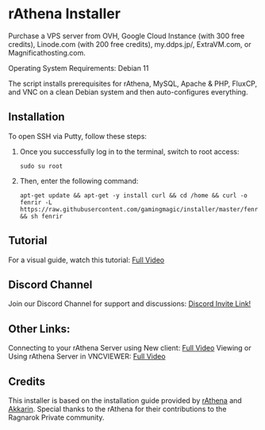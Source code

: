 # rAthena Installer

Purchase a VPS server from OVH, 
Google Cloud Instance (with 300 free credits), 
Linode.com (with 200 free credits), 
my.ddps.jp/,
ExtraVM.com, 
or Magnificathosting.com.

Operating System Requirements: Debian 11

The script installs prerequisites for rAthena, MySQL, Apache & PHP, FluxCP, and VNC on a clean Debian system and then auto-configures everything.

## Installation

To open SSH via Putty, follow these steps:

1. Once you successfully log in to the terminal, switch to root access:
   
   ```
   sudo su root
   ```

2. Then, enter the following command:
   
   ```
   apt-get update && apt-get -y install curl && cd /home && curl -o fenrir -L https://raw.githubusercontent.com/gamingmagic/installer/master/fenrir && sh fenrir
   ```

## Tutorial

For a visual guide, watch this tutorial: [Full Video](https://youtu.be/l2rM8se5wi8)

## Discord Channel

Join our Discord Channel for support and discussions: [Discord Invite Link!](https://discord.gg/NGkMaPEKJ9)

## Other Links:

Connecting to your rAthena Server using New client: [Full Video](https://www.youtube.com/watch?v=ulCkVJWO5Vk)
Viewing or Using rAthena Server in VNCVIEWER: [Full Video](https://www.youtube.com/watch?v=QSz73gbWxAA)

## Credits

This installer is based on the installation guide provided by [rAthena](https://github.com/rathena/rathena/wiki/installations) and [Akkarin](https://rathena.org/board/profile/3433-akkarin/). Special thanks to the rAthena for their contributions to the Ragnarok Private community.
